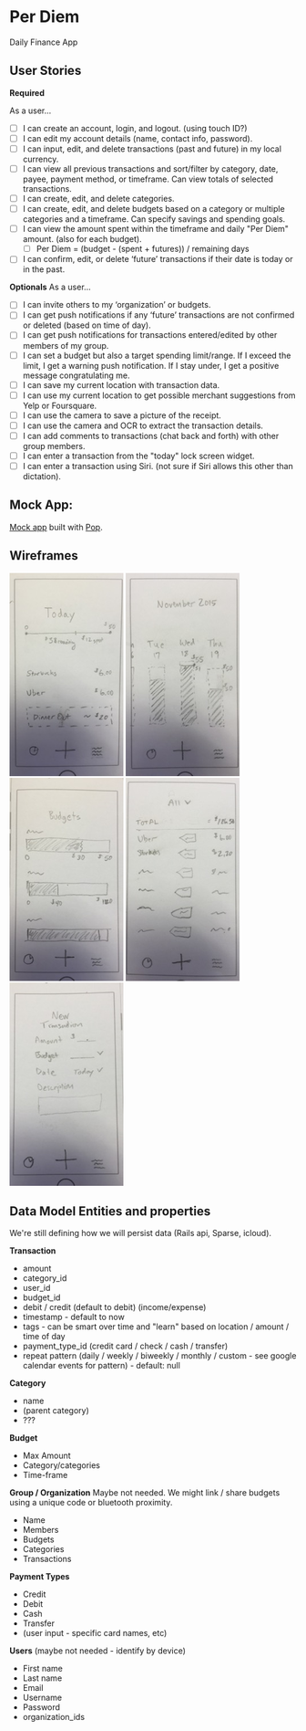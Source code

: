 # Per Diem

Daily Finance App

## User Stories

**Required**

As a user...

- [ ] I can create an account, login, and logout. (using touch ID?)
- [ ] I can edit my account details (name, contact info, password).
- [ ] I can input, edit, and delete transactions (past and future) in my local currency.
- [ ] I can view all previous transactions and sort/filter by category, date, payee, payment method, or timeframe. Can view totals of selected transactions.
- [ ] I can create, edit, and delete categories.
- [ ] I can create, edit, and delete budgets based on a category or multiple categories and a timeframe. Can specify savings and spending goals.
- [ ] I can view the amount spent within the timeframe and daily "Per Diem" amount. (also for each budget).
    - [ ] Per Diem = (budget - (spent + futures)) / remaining days
- [ ] I can confirm, edit, or delete ‘future’ transactions if their date is today or in the past.

**Optionals**
As a user…

- [ ] I can invite others to my ‘organization’ or budgets.
- [ ] I can get push notifications if any ‘future’ transactions are not confirmed or deleted (based on time of day).
- [ ] I can get push notifications for transactions entered/edited by other members of my group.
- [ ] I can set a budget but also a target spending limit/range. If I exceed the limit, I get a warning push notification. If I stay under, I get a positive message congratulating me.
- [ ] I can save my current location with transaction data.
- [ ] I can use my current location to get possible merchant suggestions from Yelp or Foursquare.
- [ ] I can use the camera to save a picture of the receipt.
- [ ] I can use the camera and OCR to extract the transaction details.
- [ ] I can add comments to transactions (chat back and forth) with other group members.
- [ ] I can enter a transaction from the "today" lock screen widget.
- [ ] I can enter a transaction using Siri. (not sure if Siri allows this other than dictation).

## Mock App: 
[Mock app](https://popapp.in/w/projects/564e42c4ceac464d0cbc65a3/preview) built with [Pop](https://popapp.in).

## Wireframes
![Today](mocks/day.jpg)  ![Week](mocks/week.jpg)  ![Budget](mocks/budget.jpg)
![Transaction List](mocks/list.jpg)  ![Transaction Entry](mocks/new.jpg)

## Data Model Entities and properties
We're still defining how we will persist data (Rails api, Sparse, icloud).

**Transaction**
* amount
* category_id
* user_id
* budget_id
* debit / credit (default to debit) (income/expense)
* timestamp - default to now
* tags - can be smart over time and "learn" based on location / amount / time of day
* payment_type_id (credit card / check / cash / transfer)
* repeat pattern (daily / weekly / biweekly / monthly / custom - see google calendar events for pattern) - default: null

**Category**
* name
* (parent category)
* ???

**Budget**
* Max Amount
* Category/categories
* Time-frame

**Group / Organization**
Maybe not needed. We might link / share budgets using a unique code or bluetooth proximity.

* Name
* Members
* Budgets
* Categories
* Transactions

**Payment Types**
* Credit
* Debit
* Cash
* Transfer
* (user input - specific card names, etc)

**Users** (maybe not needed - identify by device)
* First name
* Last name
* Email
* Username
* Password
* organization_ids
